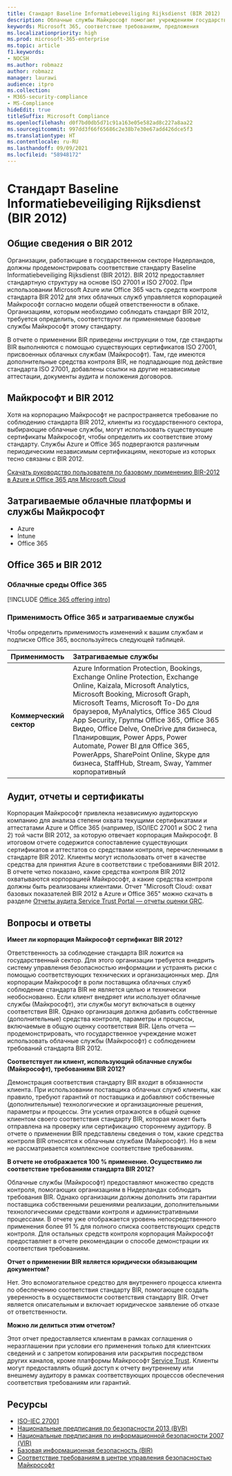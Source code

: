 ```yaml
---
title: Стандарт Baseline Informatiebeveiliging Rijksdienst (BIR 2012)
description: Облачные службы Майкрософт помогают учреждениям государственного сектора Нидерландов соответствовать стандарту BIR 2012.
keywords: Microsoft 365, соответствие требованиям, предложения
ms.localizationpriority: high
ms.prod: microsoft-365-enterprise
ms.topic: article
f1.keywords:
- NOCSH
ms.author: robmazz
author: robmazz
manager: laurawi
audience: itpro
ms.collection:
- M365-security-compliance
- MS-Compliance
hideEdit: true
titleSuffix: Microsoft Compliance
ms.openlocfilehash: d0f7bd0db5d71c91a163e05e582ad8c227a8aa22
ms.sourcegitcommit: 997dd3f66f65686c2e38b7e30e67add426dce5f3
ms.translationtype: HT
ms.contentlocale: ru-RU
ms.lasthandoff: 09/09/2021
ms.locfileid: "58948172"
---
```

# <a name="baseline-informatiebeveiliging-rijksdienst-standard-bir-2012"></a>Стандарт Baseline Informatiebeveiliging Rijksdienst (BIR 2012)

## <a name="bir-2012-overview"></a>Общие сведения о BIR 2012

Организации, работающие в государственном секторе Нидерландов, должны продемонстрировать соответствие стандарту Baseline Informatiebeveiliging Rijksdienst (BIR 2012). BIR 2012 предоставляет стандартную структуру на основе ISO 27001 и ISO 27002. При использовании Microsoft Azure или Office 365 часть средств контроля стандарта BIR 2012 для этих облачных служб управляется корпорацией Майкрософт согласно модели общей ответственности в облаке. Организациям, которым необходимо соблюдать стандарт BIR 2012, требуется определить, соответствуют ли применяемые базовые службы Майкрософт этому стандарту.

В отчете о применении BIR приведены инструкции о том, где стандарты BIR выполняются с помощью существующих сертификатов ISO 27001, присвоенных облачных службам (Майкрософт). Там, где имеются дополнительные средства контроля BIR, не подпадающие под действие стандарта ISO 27001, добавлены ссылки на другие независимые аттестации, документы аудита и положения договоров.

## <a name="microsoft-and-bir-2012"></a>Майкрософт и BIR 2012

Хотя на корпорацию Майкрософт не распространяется требование по соблюдению стандарта BIR 2012, клиенты из государственного сектора, выбирающие облачные службы, могут использовать существующие сертификаты Майкрософт, чтобы определить их соответствие этому стандарту. Службы Azure и Office 365 подвергаются различным периодическим независимым сертификациям, некоторые из которых тесно связаны с BIR 2012.

[Скачать руководство пользователя по базовому применению BIR-2012 в Azure и Office 365 для Microsoft Cloud](https://go.microsoft.com/fwlink/p/?linkid=2099461)

## <a name="microsoft-in-scope-cloud-platforms--services"></a>Затрагиваемые облачные платформы и службы Майкрософт

- Azure
- Intune
- Office 365

## <a name="office-365-and-bir-2012"></a>Office 365 и BIR 2012

### <a name="office-365-cloud-environments"></a>Облачные среды Office 365

[!INCLUDE [Office 365 offering intro](../includes/o365-offering-introduction.md)]

### <a name="office-365-applicability-and-in-scope-services"></a>Применимость Office 365 и затрагиваемые службы

Чтобы определить применимость изменений к вашим службам и подписке Office 365, воспользуйтесь следующей таблицей.

| **Применимость** | **Затрагиваемые службы** |
|:------------------|:----------------------|
| **Коммерческий сектор** | Azure Information Protection, Bookings, Exchange Online Protection, Exchange Online, Kaizala, Microsoft Analytics, Microsoft Booking, Microsoft Graph, Microsoft Teams, Microsoft To-Do для браузеров, MyAnalytics, Office 365 Cloud App Security, Группы Office 365, Office 365 Видео, Office Delve, OneDrive для бизнеса, Планировщик, Power Apps, Power Automate, Power BI для Office 365, PowerApps, SharePoint Online, Skype для бизнеса, StaffHub, Stream, Sway, Yammer корпоративный |

## <a name="audits-reports-and-certificates"></a>Аудит, отчеты и сертификаты

Корпорация Майкрософт привлекла независимую аудиторскую компанию для анализа степени охвата текущими сертификатами и аттестатами Azure и Office 365 (например, ISO/IEC 27001 и SOC 2 типа 2) той части BIR 2012, за которую отвечает корпорация Майкрософт. В итоговом отчете содержится сопоставление существующих сертификатов и аттестатов со средствами контроля, перечисленными в стандарте BIR 2012. Клиенты могут использовать отчет в качестве средства для принятия Azure в соответствии с требованиями BIR 2012. В отчете четко показано, какие средства контроля BIR 2012 охватываются корпорацией Майкрософт, а какие средства контроля должны быть реализованы клиентами. Отчет "Microsoft Cloud: охват базовых показателей BIR 2012 в Azure и Office 365" можно скачать в разделе [Отчеты аудита Service Trust Portal — отчеты оценки GRC](https://servicetrust.microsoft.com/ViewPage/MSComplianceGuideV3).

## <a name="frequently-asked-questions"></a>Вопросы и ответы

**Имеет ли корпорация Майкрософт сертификат BIR 2012?**

Ответственность за соблюдение стандарта BIR ложится на государственный сектор. Для этого организации требуется внедрить систему управления безопасностью информации и устранять риски с помощью соответствующих технических и организационных мер. Для корпорации Майкрософт в роли поставщика облачных служб соблюдение стандарта BIR не является целью и технически необоснованно. Если клиент внедряет или использует облачные службы (Майкрософт), эти службы могут включаться в оценку соответствия BIR. Однако организация должна добавить собственные (дополнительные) средства контроля, параметры и процессы, включаемые в общую оценку соответствия BIR. Цель отчета — продемонстрировать, что государственное учреждение может использовать облачные службы (Майкрософт) с соблюдением требований стандарта BIR 2012.

**Соответствует ли клиент, использующий облачные службы (Майкрософт), требованиям BIR 2012?**

Демонстрация соответствия стандарту BIR входит в обязанности клиента. При использовании поставщика облачных служб клиенты, как правило, требуют гарантий от поставщика и добавляют собственные (дополнительные) технологические и организационные решения, параметры и процессы. Эти усилия отражаются в общей оценке клиентом своего соответствия стандарту BIR, которая может быть отправлена на проверку или сертификацию стороннему аудитору. В отчете о применении BIR представлены сведения о том, какие средства контроля BIR относятся к облачным службам (Майкрософт). Но в нем не рассматривается комплексное соответствие требованиям.

**В отчете не отображается 100 % применение. Осуществимо ли соответствие требованиям стандарта BIR 2012?**

Облачные службы (Майкрософт) предоставляют множество средств контроля, помогающих организациям в Нидерландах соблюдать требования BIR. Однако организации должны дополнить эти гарантии поставщика собственными решениями реализации, дополнительными технологическими средствами контроля и административными процессами. В отчете уже отображается уровень непосредственного применения более 91 % для полного списка соответствующих средств контроля. Для остальных средств контроля корпорация Майкрософт предоставляет в отчете рекомендации о способе демонстрации их соответствия требованиям.

**Отчет о применении BIR является юридически обязывающим документом?**

Нет. Это вспомогательное средство для внутреннего процесса клиента по обеспечению соответствия стандарту BIR, помогающее создать уверенность в осуществимости соответствия стандарту BIR. Отчет является описательным и включает юридическое заявление об отказе от ответственности.

**Можно ли делиться этим отчетом?**

Этот отчет предоставляется клиентам в рамках соглашения о неразглашении при условии его применения только для клиентских сведений и с запретом копирования или раскрытия посредством других каналов, кроме платформы Майкрософт [Service Trust](https://www.microsoft.com/TrustCenter/STP/default.aspx). Клиенты могут предоставлять общий доступ к отчету внутреннему или внешнему аудитору в рамках соответствующих процессов обеспечения соответствия требованиям или гарантий.

## <a name="resources"></a>Ресурсы

- [ISO-IEC 27001](offering-iso-27001.md)
- [Национальные предписания по безопасности 2013 (BVR)](https://wetten.overheid.nl/BWBR0033512/2013-06-01)
- [Национальные предписания по информационной безопасности 2007 (VIR)](https://wetten.overheid.nl/BWBR0022141/2007-07-01)
- [Базовая информационная безопасность (BIR)](https://www.earonline.nl/index.php/BIR_2012)
- [Соответствие требованиям в центре управления безопасностью Майкрософт](https://www.microsoft.com/trust-center/compliance/compliance-overview)

